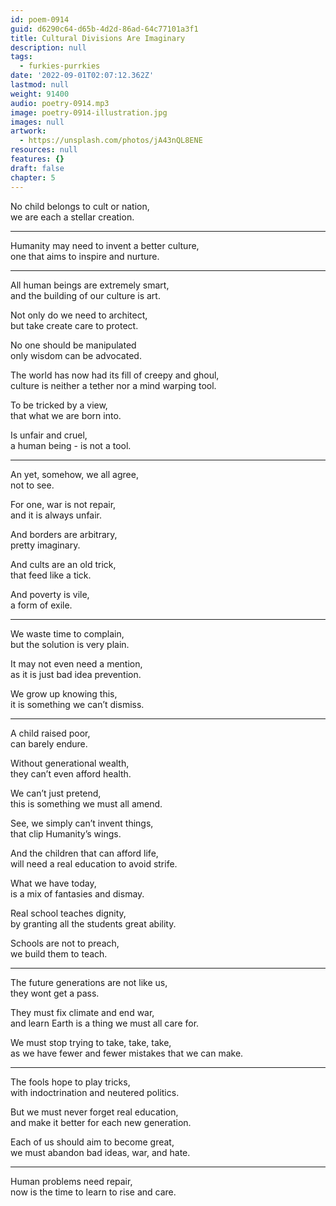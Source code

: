 ```yaml
---
id: poem-0914
guid: d6290c64-d65b-4d2d-86ad-64c77101a3f1
title: Cultural Divisions Are Imaginary
description: null
tags:
  - furkies-purrkies
date: '2022-09-01T02:07:12.362Z'
lastmod: null
weight: 91400
audio: poetry-0914.mp3
image: poetry-0914-illustration.jpg
images: null
artwork:
  - https://unsplash.com/photos/jA43nQL8ENE
resources: null
features: {}
draft: false
chapter: 5
---
```


No child belongs to cult or nation,\
we are each a stellar creation.

---

Humanity may need to invent a better culture,\
one that aims to inspire and nurture.

---

All human beings are extremely smart,\
and the building of our culture is art.

Not only do we need to architect,\
but take create care to protect.

No one should be manipulated\
only wisdom can be advocated.

The world has now had its fill of creepy and ghoul,\
culture is neither a tether nor a mind warping tool.

To be tricked by a view,\
that what we are born into.

Is unfair and cruel,\
a human being - is not a tool.

---

An yet, somehow, we all agree,\
not to see.

For one, war is not repair,\
and it is always unfair.

And borders are arbitrary,\
pretty imaginary.

And cults are an old trick,\
that feed like a tick.

And poverty is vile,\
a form of exile.

---

We waste time to complain,\
but the solution is very plain.

It may not even need a mention,\
as it is just bad idea prevention.

We grow up knowing this,\
it is something we can’t dismiss.

---

A child raised poor,\
can barely endure.

Without generational wealth,\
they can’t even afford health.

We can’t just pretend,\
this is something we must all amend.

See, we simply can’t invent things,\
that clip Humanity’s wings.

And the children that can afford life,\
will need a real education to avoid strife.

What we have today,\
is a mix of fantasies and dismay.

Real school teaches dignity,\
by granting all the students great ability.

Schools are not to preach,\
we build them to teach.

---

The future generations are not like us,\
they wont get a pass.

They must fix climate and end war,\
and learn Earth is a thing we must all care for.

We must stop trying to take, take, take,\
as we have fewer and fewer mistakes that we can make.

---

The fools hope to play tricks,\
with indoctrination and neutered politics.

But we must never forget real education,\
and make it better for each new generation.

Each of us should aim to become great,\
we must abandon bad ideas, war, and hate.

---

Human problems need repair,\
now is the time to learn to rise and care.
